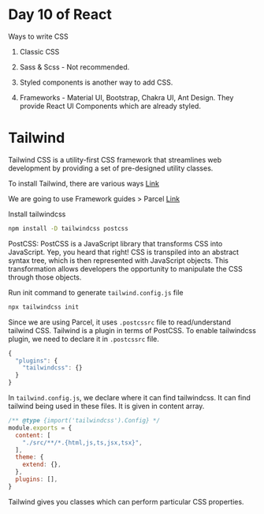 # Day 10 of React

Ways to write CSS

1) Classic CSS

2) Sass & Scss - Not recommended.

3) Styled components is another way to add CSS.

4) Frameworks - Material UI, Bootstrap, Chakra UI, Ant Design.
They provide React UI Components which are already styled.

# Tailwind

Tailwind CSS is a utility-first CSS framework that streamlines web development by providing a set of pre-designed utility classes.

To install Tailwind, there are various ways [Link](https://tailwindcss.com/docs/installation "Tailwind")

We are going to use Framework guides > Parcel [Link](https://tailwindcss.com/docs/guides/parcel "TailwindParcel")

Install tailwindcss
```sh
npm install -D tailwindcss postcss
```
PostCSS: PostCSS is a JavaScript library that transforms CSS into JavaScript. Yep, you heard that right! CSS is transpiled into an abstract syntax tree, which is then represented with JavaScript objects. This transformation allows developers the opportunity to manipulate the CSS through those objects.

Run init command to generate `tailwind.config.js` file
```sh
npx tailwindcss init
```

Since we are using Parcel, it uses `.postcssrc` file to read/understand tailwind CSS. Tailwind is a plugin in terms of PostCSS. To enable tailwindcss plugin, we need to declare it in `.postcssrc` file.

```js
{
  "plugins": {
    "tailwindcss": {}
  }
}
```

In `tailwind.config.js`, we declare where it can find tailwindcss. It can find tailwind being used in these files. It is given in content array.

```js
/** @type {import('tailwindcss').Config} */
module.exports = {
  content: [
    "./src/**/*.{html,js,ts,jsx,tsx}",
  ],
  theme: {
    extend: {},
  },
  plugins: [],
}
```

Tailwind gives you classes which can perform particular CSS properties.
